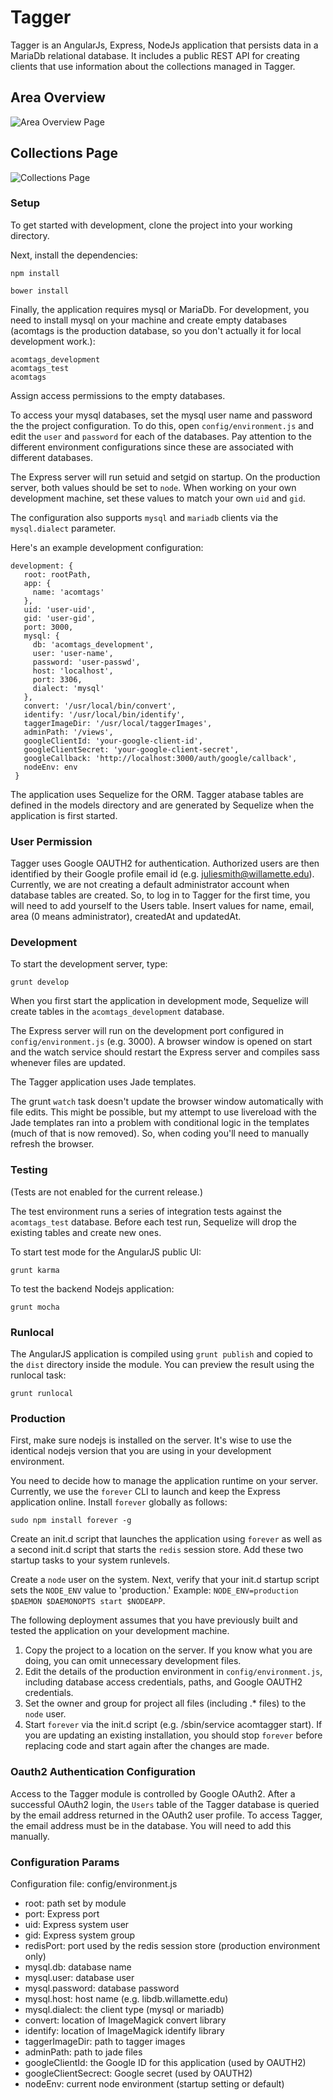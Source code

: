 #  Tagger

Tagger is an AngularJs, Express, NodeJs application that persists data in a MariaDb relational database.  It includes a public REST API for creating clients that use
information about the collections managed in Tagger.

## Area Overview
![Area Overview Page](app/public/images/docs/overview.png "Area Overview Page")

## Collections Page
![Collections Page](app/public/images/docs/collections.png "Collections Page")

### Setup

To get started with development, clone the project into your working directory.


Next, install the dependencies:

    npm install

    bower install

Finally, the application requires mysql or MariaDb.  For development, you need to install mysql on your machine and create empty databases (acomtags is the production database, so you don't actually it for local development work.):

    acomtags_development
    acomtags_test
    acomtags

Assign access permissions to the empty databases. 

To access your mysql databases, set the mysql user name and password the the project configuration. To do this, open `config/environment.js` and edit the `user` and `password` for each of the databases. Pay attention to the different environment configurations since these are associated with different databases.  
 
 The Express server will run setuid and setgid on startup.  On the production server, both values should be set to `node`.  When working on your own development machine, set these values to match your own `uid` and `gid`.
 
 The configuration also supports `mysql` and `mariadb` clients via the `mysql.dialect` parameter.
  
 Here's an example development configuration:

    development: {
       root: rootPath,
       app: {
         name: 'acomtags'
       },
       uid: 'user-uid',
       gid: 'user-gid',
       port: 3000,
       mysql: {
         db: 'acomtags_development',
         user: 'user-name',
         password: 'user-passwd',
         host: 'localhost',
         port: 3306,
         dialect: 'mysql'
       },
       convert: '/usr/local/bin/convert',
       identify: '/usr/local/bin/identify',
       taggerImageDir: '/usr/local/taggerImages',
       adminPath: '/views',
       googleClientId: 'your-google-client-id',
       googleClientSecret: 'your-google-client-secret',
       googleCallback: 'http://localhost:3000/auth/google/callback',
       nodeEnv: env
     }

The application uses Sequelize for the ORM.  Tagger atabase tables are defined in the models directory and are generated by Sequelize when the application is first started. 

### User Permission

Tagger uses Google OAUTH2 for authentication.  Authorized users are then identified by their Google profile email id (e.g. juliesmith@willamette.edu).  Currently, we are not creating a default administrator
account when database tables are created.  So, to log in to Tagger for the first time, you will need to add yourself to the Users table.  Insert values for name, email, area (0 means administrator), createdAt and updatedAt.

### Development

To start the development server, type:
 
 `grunt develop`

When you first start the application in development mode, Sequelize will create tables in the `acomtags_development` database.

The Express server will run on the development port configured in `config/environment.js` (e.g. 3000).  A browser window is opened on start and the watch service should restart the Express server and compiles sass whenever files are updated.  

The Tagger application uses Jade templates. 

The grunt `watch` task doesn't update the browser window automatically with file edits.  This might be possible, but
my attempt to use livereload with the Jade templates ran into a problem with conditional logic in the templates (much of that is now removed).  So, when coding you'll need to manually refresh the browser.


### Testing

(Tests are not enabled for the current release.)

The test environment runs a series of integration tests against the `acomtags_test` database. Before each test run, Sequelize will drop the existing tables and create new ones.

To start test mode for the AngularJS public UI:

    grunt karma

To test the backend Nodejs application:

    grunt mocha

### Runlocal

The AngularJS application is compiled using `grunt publish` and copied to the `dist` directory inside the module.  You can preview the result using the runlocal task:

    grunt runlocal

### Production

First, make sure nodejs is installed on the server. It's wise to use the identical nodejs version that you are using in your development environment.

You need to decide how to manage the application runtime on your server. Currently, we use the `forever` CLI to launch and keep the Express application online. Install `forever` globally as follows:

    sudo npm install forever -g
    
Create an init.d script that launches the application using `forever` as well as a second init.d script that starts the `redis` session store. Add these two startup tasks to your system runlevels. 

Create a `node` user on the system. Next, verify that your init.d startup script sets the `NODE_ENV` value to 'production.' Example: `NODE_ENV=production $DAEMON $DAEMONOPTS start $NODEAPP`. 

The following deployment assumes that you have previously built and tested the application on your development machine. 

   1. Copy the project to a location on the server. If you know what you are doing, you can omit unnecessary development files.
   2. Edit the details of the production environment in `config/environment.js`, including database access credentials, paths, and Google OAUTH2 credentials. 
   3. Set the owner and group for project all files (including .* files) to the `node` user.  
   4. Start `forever` via the init.d script (e.g. /sbin/service acomtagger start). If you are updating an existing installation, you should stop `forever` before replacing code and start again after the changes are made.

### Oauth2 Authentication Configuration

Access to the Tagger module is controlled by Google OAuth2.  After a successful OAuth2 login, the `Users` table of the Tagger database is queried by the email address returned in the OAuth2 user profile.  To access Tagger, the email address 
 must be in the database.  You will need to add this manually.

### Configuration Params

Configuration file: config/environment.js

- root: path set by module
- port: Express port
- uid: Express system user
- gid: Express system group
- redisPort: port used by the redis session store (production environment only)
- mysql.db: database name
- mysql.user: database user
- mysql.password: database password
- mysql.host: host name (e.g. libdb.willamette.edu)
- mysql.dialect: the client type (mysql or mariadb)
- convert: location of ImageMagick convert library
- identify: location of ImageMagick identify library
- taggerImageDir: path to tagger images
- adminPath: path to jade files
- googleClientId: the Google ID for this application (used by OAUTH2)
- googleClientSecrect: Google secret (used by OAUTH2)
- nodeEnv: current node environment (startup setting or default)


